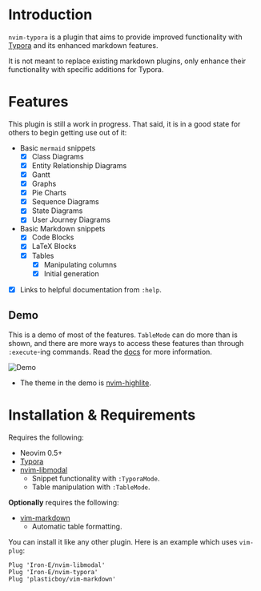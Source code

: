 # Introduction

`nvim-typora` is a plugin that aims to provide improved functionality with [Typora](https://typora.io) and its enhanced markdown features.

It is not meant to replace existing markdown plugins, only enhance their functionality with specific additions for Typora.

# Features

This plugin is still a work in progress. That said, it is in a good state for others to begin getting use out of it:

* Basic `mermaid` snippets
	* [x] Class Diagrams
	* [x] Entity Relationship Diagrams
	* [x] Gantt
	* [x] Graphs
	* [x] Pie Charts
	* [x] Sequence Diagrams
	* [x] State Diagrams
	* [x] User Journey Diagrams
* Basic Markdown snippets
	* [x] Code Blocks
	* [x] LaTeX Blocks
	* [x] Tables
		* [x] Manipulating columns
		* [x] Initial generation
* [x] Links to helpful documentation from `:help`.

## Demo

This is a demo of most of the features. `TableMode` can do more than is shown, and there are more ways to access these features than through `:execute`-ing commands. Read the [docs](./doc/typora.txt) for more information.

![Demo](./media/2020_10_02.11_44_05.gif "Demo")

* The theme in the demo is [nvim-highlite](https://github.com/Iron-E/nvim-highlite).

# Installation & Requirements

Requires the following:

* Neovim 0.5+
* [Typora](https://typora.io)
* [nvim-libmodal](https://github.com/Iron-E/nvim-libmodal)
	* Snippet functionality with `:TyporaMode`.
	* Table manipulation with `:TableMode`.

__Optionally__ requires the following:

* [vim-markdown](https://github.com/plasticboy/vim-markdown/blob/master/ftplugin/markdown.vim)
	* Automatic table formatting.

You can install it like any other plugin. Here is an example which uses `vim-plug`:

```viml
Plug 'Iron-E/nvim-libmodal'
Plug 'Iron-E/nvim-typora'
Plug 'plasticboy/vim-markdown'
```
